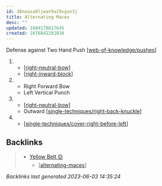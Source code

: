 ```yaml
---
id: 38noasa8ljeat9a29vgsn3j
title: Alternating Maces
desc: ""
updated: 1684178617645
created: 1676842281038
---
```


Defense against Two Hand Push
[[web-of-knowledge/pushes]]

1.  - [[right-neutral-bow]]
    - [[right-inward-block]]
2.  - Right Forward Bow
    - Left Vertical Punch
3.  - [[right-neutral-bow]]
    - Outward [[single-techniques/right-back-knuckle]]
4.  - [[single-techniques/cover-right-before-left]]

[//begin]: # "Autogenerated link references for markdown compatibility"
[web-of-knowledge/pushes]: ../web-of-knowledge/pushes "Pushes"
[right-neutral-bow]: ../single-techniques/right-neutral-bow "Right Neutral Bow"
[right-inward-block]: ../single-techniques/right-inward-block "Right Inward Block"
[single-techniques/right-back-knuckle]: ../single-techniques/right-back-knuckle "Right Back Knuckle"
[single-techniques/cover-right-before-left]: ../single-techniques/cover-right-before-left "Cover Right before Left"
[//end]: # "Autogenerated link references"

## Backlinks

> - [Yellow Belt 🟡](..\belts\1-yellow.md)
>   - [[alternating-maces]]

_Backlinks last generated 2023-06-03 14:35:24_

[//begin]: # "Autogenerated link references for markdown compatibility"
[web-of-knowledge/pushes]: ../web-of-knowledge/pushes "Pushes"
[right-neutral-bow]: ../single-techniques/right-neutral-bow "Right Neutral Bow"
[right-inward-block]: ../single-techniques/right-inward-block "Right Inward Block"
[single-techniques/right-back-knuckle]: ../single-techniques/right-back-knuckle "Right Back Knuckle"
[single-techniques/cover-right-before-left]: ../single-techniques/cover-right-before-left "Cover Right before Left"
[alternating-maces]: alternating-maces "Alternating Maces"
[//end]: # "Autogenerated link references"